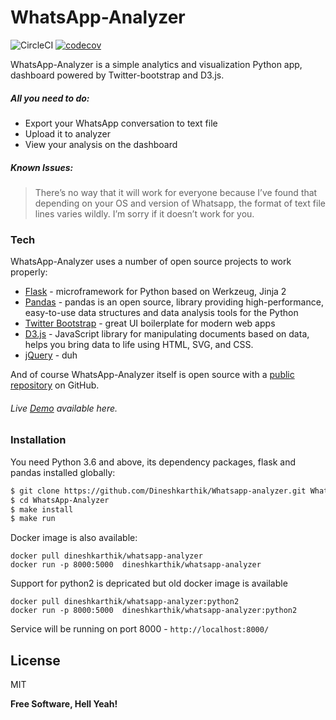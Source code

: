 # WhatsApp-Analyzer

![CircleCI](https://circleci.com/gh/Dineshkarthik/Whatsapp-analyzer.svg?style=svg&circle-token=c02cdb0e0021bb805b7810c30601d31fbc4de81d) [![codecov](https://codecov.io/gh/Dineshkarthik/Whatsapp-analyzer/branch/master/graph/badge.svg)](https://codecov.io/gh/Dineshkarthik/Whatsapp-analyzer)

WhatsApp-Analyzer is a simple analytics and visualization Python app, dashboard powered by Twitter-bootstrap and D3.js.

##### All you need to do:
  - Export your WhatsApp conversation to text file
  - Upload it to analyzer
  - View your analysis on the dashboard

##### Known Issues:

> There’s no way that it will work for everyone because I’ve found that depending on your OS and version of Whatsapp, the format of text file lines varies wildly. I’m sorry if it doesn’t work for you.


### Tech

WhatsApp-Analyzer uses a number of open source projects to work properly:

* [Flask] - microframework for Python based on Werkzeug, Jinja 2
* [Pandas] - pandas is an open source, library providing high-performance, easy-to-use data structures and data analysis tools for the Python
* [Twitter Bootstrap] - great UI boilerplate for modern web apps
* [D3.js] - JavaScript library for manipulating documents based on data, helps you bring data to life using HTML, SVG, and CSS.
* [jQuery] - duh

And of course WhatsApp-Analyzer itself is open source with a [public repository][WhatsApp-Analyzer] on GitHub.

###### Live [Demo] available here.
### Installation

You need Python 3.6 and above, its dependency packages, flask and pandas installed globally:

```sh
$ git clone https://github.com/Dineshkarthik/Whatsapp-analyzer.git WhatsApp-Analyzer
$ cd WhatsApp-Analyzer
$ make install
$ make run
```

Docker image is also available:

    docker pull dineshkarthik/whatsapp-analyzer
    docker run -p 8000:5000  dineshkarthik/whatsapp-analyzer

Support for python2 is depricated but old docker image is available

    docker pull dineshkarthik/whatsapp-analyzer:python2
    docker run -p 8000:5000  dineshkarthik/whatsapp-analyzer:python2

Service will be running on port 8000 - `http://localhost:8000/`

License
----

MIT


**Free Software, Hell Yeah!**



   [D3.js]: <https://d3js.org/>
   [Flask]: <http://flask.pocoo.org/>
   [Pandas]: <http://pandas.pydata.org/>
   [Twitter Bootstrap]: <http://twitter.github.com/bootstrap/>
   [jQuery]: <http://jquery.com>
   [WhatsApp-Analyzer]: <https://github.com/Dineshkarthik/Whatsapp-analyzer>
   [Demo]: <http://whatsapp-analyzer.herokuapp.com/>
